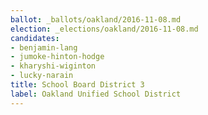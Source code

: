 ```yaml
---
ballot: _ballots/oakland/2016-11-08.md
election: _elections/oakland/2016-11-08.md
candidates:
- benjamin-lang
- jumoke-hinton-hodge
- kharyshi-wiginton
- lucky-narain
title: School Board District 3
label: Oakland Unified School District
---
```

